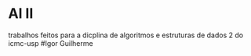 # Al II
trabalhos feitos para a dicplina de algoritmos e estruturas de dados 2 do icmc-usp
#Igor Guilherme 
